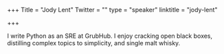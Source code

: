 +++
Title = "Jody Lent"
Twitter = ""
type = "speaker"
linktitle = "jody-lent"

+++

I write Python as an SRE at GrubHub. I enjoy cracking open black boxes, distilling complex topics to simplicity, and single malt whisky.
